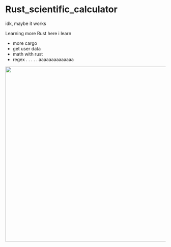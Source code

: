 # Rust_scientific_calculator
idk, maybe it works

Learning more Rust
here i learn
- more cargo
- get user data
- math with rust
- regex . . . . . aaaaaaaaaaaaaa


<p align = "center">
 <img src= 
https://encrypted-tbn0.gstatic.com/images?q=tbn:ANd9GcRbCKpoVShTwegOCszHJ1PqkRSIBXAYKS0QpOFq58zOV-v3lE-L4-G8TyOduSpIhavCjEQ&usqp=CAU width="550">
</p>